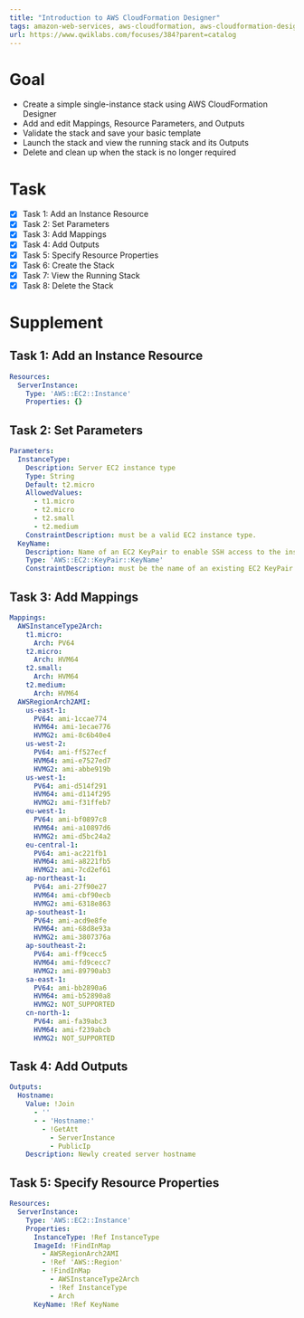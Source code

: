 ```yaml
---
title: "Introduction to AWS CloudFormation Designer"
tags: amazon-web-services, aws-cloudformation, aws-cloudformation-designer, provisioning, software-deployment
url: https://www.qwiklabs.com/focuses/384?parent=catalog
---
```


# Goal
- Create a simple single-instance stack using AWS CloudFormation Designer
- Add and edit Mappings, Resource Parameters, and Outputs
- Validate the stack and save your basic template
- Launch the stack and view the running stack and its Outputs
- Delete and clean up when the stack is no longer required

# Task
- [x] Task 1: Add an Instance Resource
- [x] Task 2: Set Parameters
- [x] Task 3: Add Mappings
- [x] Task 4:  Add Outputs
- [x] Task 5: Specify Resource Properties
- [x] Task 6: Create the Stack
- [x] Task 7: View the Running Stack
- [x] Task 8: Delete the Stack

# Supplement
## Task 1: Add an Instance Resource
```yaml
Resources:
  ServerInstance:
    Type: 'AWS::EC2::Instance'
    Properties: {}
```

## Task 2: Set Parameters
```yaml
Parameters:
  InstanceType:
    Description: Server EC2 instance type
    Type: String
    Default: t2.micro
    AllowedValues:
      - t1.micro
      - t2.micro
      - t2.small
      - t2.medium
    ConstraintDescription: must be a valid EC2 instance type.
  KeyName:
    Description: Name of an EC2 KeyPair to enable SSH access to the instance.
    Type: 'AWS::EC2::KeyPair::KeyName'
    ConstraintDescription: must be the name of an existing EC2 KeyPair.
```

## Task 3: Add Mappings
```yaml
Mappings:
  AWSInstanceType2Arch:
    t1.micro:
      Arch: PV64
    t2.micro:
      Arch: HVM64
    t2.small:
      Arch: HVM64
    t2.medium:
      Arch: HVM64
  AWSRegionArch2AMI:
    us-east-1:
      PV64: ami-1ccae774
      HVM64: ami-1ecae776
      HVMG2: ami-8c6b40e4
    us-west-2:
      PV64: ami-ff527ecf
      HVM64: ami-e7527ed7
      HVMG2: ami-abbe919b
    us-west-1:
      PV64: ami-d514f291
      HVM64: ami-d114f295
      HVMG2: ami-f31ffeb7
    eu-west-1:
      PV64: ami-bf0897c8
      HVM64: ami-a10897d6
      HVMG2: ami-d5bc24a2
    eu-central-1:
      PV64: ami-ac221fb1
      HVM64: ami-a8221fb5
      HVMG2: ami-7cd2ef61
    ap-northeast-1:
      PV64: ami-27f90e27
      HVM64: ami-cbf90ecb
      HVMG2: ami-6318e863
    ap-southeast-1:
      PV64: ami-acd9e8fe
      HVM64: ami-68d8e93a
      HVMG2: ami-3807376a
    ap-southeast-2:
      PV64: ami-ff9cecc5
      HVM64: ami-fd9cecc7
      HVMG2: ami-89790ab3
    sa-east-1:
      PV64: ami-bb2890a6
      HVM64: ami-b52890a8
      HVMG2: NOT_SUPPORTED
    cn-north-1:
      PV64: ami-fa39abc3
      HVM64: ami-f239abcb
      HVMG2: NOT_SUPPORTED
```

## Task 4:  Add Outputs
```yaml
Outputs:
  Hostname:
    Value: !Join 
      - ''
      - - 'Hostname:'
        - !GetAtt 
          - ServerInstance
          - PublicIp
    Description: Newly created server hostname
```

## Task 5: Specify Resource Properties
```yaml
Resources:
  ServerInstance:
    Type: 'AWS::EC2::Instance'
    Properties:
      InstanceType: !Ref InstanceType
      ImageId: !FindInMap 
        - AWSRegionArch2AMI
        - !Ref 'AWS::Region'
        - !FindInMap 
          - AWSInstanceType2Arch
          - !Ref InstanceType
          - Arch
      KeyName: !Ref KeyName
```
